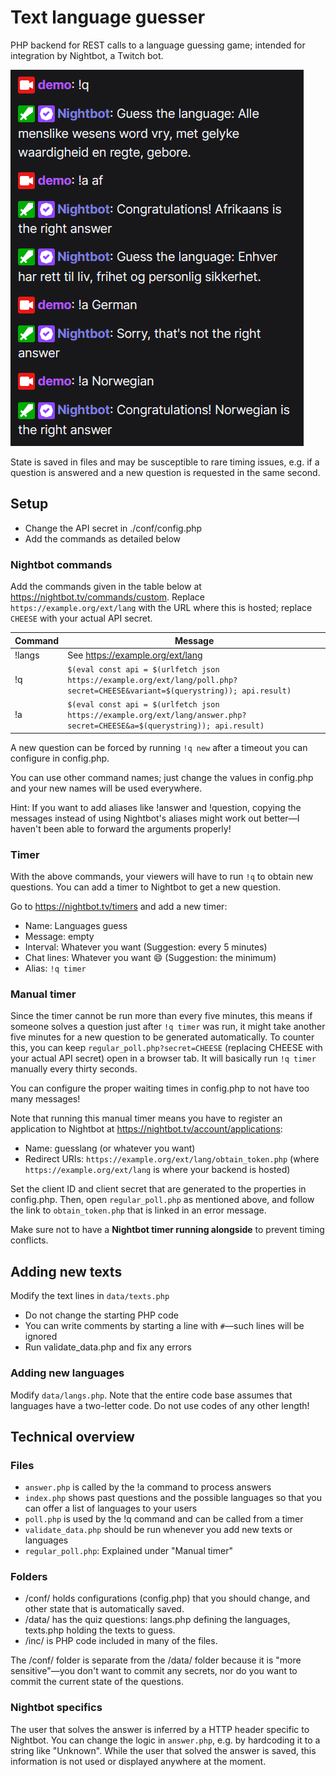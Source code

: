 # Text language guesser

PHP backend for REST calls to a language guessing game; intended for integration by Nightbot, a Twitch bot.

![Screenshot](screenshot.png)

State is saved in files and may be susceptible to rare timing issues, e.g. if a question is answered and a new
question is requested in the same second.

## Setup
- Change the API secret in ./conf/config.php
- Add the commands as detailed below

### Nightbot commands

Add the commands given in the table below at https://nightbot.tv/commands/custom.
Replace `https://example.org/ext/lang` with the URL where this is hosted; replace `CHEESE` with your actual API secret.

| Command | Message |
| ------- | ------- |
| !langs  | See https://example.org/ext/lang |
| !q      | `$(eval const api = $(urlfetch json https://example.org/ext/lang/poll.php?secret=CHEESE&variant=$(querystring)); api.result)` |
| !a      | `$(eval const api = $(urlfetch json https://example.org/ext/lang/answer.php?secret=CHEESE&a=$(querystring)); api.result)` |

A new question can be forced by running `!q new` after a timeout you can configure in config.php.

You can use other command names; just change the values in config.php and your new names will be used everywhere.

Hint: If you want to add aliases like !answer and !question, copying the messages instead of using Nightbot's aliases
might work out better—I haven't been able to forward the arguments properly!

### Timer

With the above commands, your viewers will have to run `!q` to obtain new questions. You can add a timer to Nightbot to get a new question.

Go to https://nightbot.tv/timers and add a new timer:
- Name: Languages guess
- Message: empty
- Interval: Whatever you want  (Suggestion: every 5 minutes)
- Chat lines: Whatever you want :smile: (Suggestion: the minimum)
- Alias: `!q timer`

### Manual timer

Since the timer cannot be run more than every five minutes, this means if someone solves a question just after `!q timer` was run,
it might take another five minutes for a new question to be generated automatically. To counter this, you can keep `regular_poll.php?secret=CHEESE`
(replacing CHEESE with your actual API secret) open in a browser tab. It will basically run `!q timer` manually every thirty seconds.

You can configure the proper waiting times in config.php to not have too many messages!

Note that running this manual timer means you have to register an application to Nightbot at https://nightbot.tv/account/applications:
- Name: guesslang (or whatever you want)
- Redirect URIs: `https://example.org/ext/lang/obtain_token.php` (where `https://example.org/ext/lang` is where your backend is hosted)

Set the client ID and client secret that are generated to the properties in config.php. Then, open `regular_poll.php` as mentioned above,
and follow the link to `obtain_token.php` that is linked in an error message.

Make sure not to have a **Nightbot timer running alongside** to prevent timing conflicts.

## Adding new texts

Modify the text lines in `data/texts.php`
- Do not change the starting PHP code
- You can write comments by starting a line with `#`—such lines will be ignored
- Run validate_data.php and fix any errors

### Adding new languages

Modify `data/langs.php`. Note that the entire code base assumes that languages have a two-letter code. Do not use codes of any other length!

## Technical overview

### Files
- `answer.php` is called by the !a command to process answers
- `index.php` shows past questions and the possible languages so that you can offer a list of languages to your users
- `poll.php` is used by the !q command and can be called from a timer
- `validate_data.php` should be run whenever you add new texts or languages
- `regular_poll.php`: Explained under "Manual timer"

### Folders
- /conf/ holds configurations (config.php) that you should change, and other state that is automatically saved.
- /data/ has the quiz questions: langs.php defining the languages, texts.php holding the texts to guess.
- /inc/ is PHP code included in many of the files.

The /conf/ folder is separate from the /data/ folder because it is "more sensitive"—you don't want to commit any secrets, nor
do you want to commit the current state of the questions.

### Nightbot specifics
The user that solves the answer is inferred by a HTTP header specific to Nightbot. You can change the logic
in `answer.php`, e.g. by hardcoding it to a string like "Unknown". While the user that solved the answer is saved, this
information is not used or displayed anywhere at the moment.
